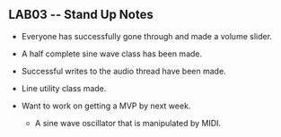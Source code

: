 ## LAB03 -- Stand Up Notes

* Everyone has successfully gone through and made a volume slider. 

* A half complete sine wave class has been made. 

* Successful writes to the audio thread have been made. 

* Line utility class made. 

* Want to work on getting a MVP by next week.
  * A sine wave oscillator that is manipulated by MIDI. 
